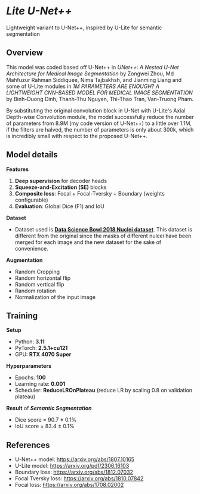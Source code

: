 # ***Lite U-Net++***
Lightweight variant to U-Net++, inspired by U-Lite for semantic segmentation

## **Overview**
This model was coded based off U-Net++ in *UNet++: A Nested U-Net Architecture
for Medical Image Segmentation* by Zongwei Zhou, Md Mahfuzur Rahman Siddiquee,
Nima Tajbakhsh, and Jianming Liang and some of U-Lite modules in *1M PARAMETERS ARE ENOUGH? A LIGHTWEIGHT CNN-BASED
MODEL FOR MEDICAL IMAGE SEGMENTATION* by Binh-Duong Dinh, Thanh-Thu Nguyen, Thi-Thao Tran, Van-Truong Pham.

By substituting the original convolution block in U-Net with U-Lite's Axial Depth-wise Convolution module, the model successfully reduce the number of parameters from 8.9M (my code version of U-Net++) to a little over 1.1M, if the filters are halved, the number of parameters is only about 300k, which is incredibly small with respect to the proposed U-Net++.

## **Model details**

**Features**
1. **Deep supervision** for decoder heads
2. **Squeeze-and-Excitation (SE)** blocks
3. **Composite loss**: Focal + Focal-Tversky + Boundary (weights configurable)
4. **Evaluation**: Global Dice (F1) and IoU

**Dataset**
- Dataset used is [**Data Science Bowl 2018 Nuclei dataset**](https://www.kaggle.com/datasets/sinjoysaha/nucleiimagesmasksfromdsb2018). This dataset is different from the original since the masks of different nulcei have been merged for each image and the new dataset for the sake of convenience. 

**Augmentation**
- Random Cropping
- Random horizontal flip
- Random vertical flip
- Random rotation
- Normalization of the input image

## **Training**
**Setup**
- Python: **3.11**
- PyTorch: **2.5.1+cu121**
- GPU: **RTX 4070 Super**

**Hyperparameters**
- Epochs: **100**
- Learning rate: **0.001**
- Scheduler: **ReduceLROnPlateau** (reduce LR by scaling 0.8 on validation plateau)

**Result** of ***Semantic Segmentation***
- Dice score = 90.7 $\pm$ 0.1\%
- IoU score = 83.4 $\pm$ 0.1\%

## **References**
- U-Net++ model: https://arxiv.org/abs/1807.10165
- U-Lite model: https://arxiv.org/pdf/2306.16103
- Boundary loss: https://arxiv.org/abs/1812.07032
- Focal Tversky loss: https://arxiv.org/abs/1810.07842
- Focal loss: https://arxiv.org/abs/1708.02002


